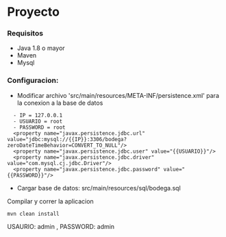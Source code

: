# Proyecto

### Requisitos

- Java 1.8 o mayor
- Maven
- Mysql

### Configuracion:

- Modificar archivo 'src/main/resources/META-INF/persistence.xml' para la conexion a la base de datos        
```
  - IP = 127.0.0.1
  - USUARIO = root
  - PASSWORD = root
  <property name="javax.persistence.jdbc.url" value="jdbc:mysql://{{IP}}:3306/bodega?zeroDateTimeBehavior=CONVERT_TO_NULL"/>
  <property name="javax.persistence.jdbc.user" value="{{USUARIO}}"/>
  <property name="javax.persistence.jdbc.driver" value="com.mysql.cj.jdbc.Driver"/>
  <property name="javax.persistence.jdbc.password" value="{{PASSWORD}}"/>

```
- Cargar base de datos: src/main/resources/sql/bodega.sql
        
Compilar y correr la aplicacion

```
mvn clean install
```

USAURIO: admin , PASSWORD: admin
